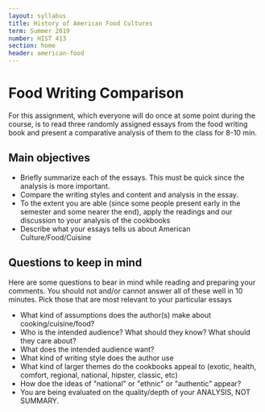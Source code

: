 ```yaml
---
layout: syllabus
title: History of American Food Cultures
term: Summer 2019
number: HIST 413
section: home
header: american-food
---
```

# Food Writing Comparison
For this assignment, which everyone will do once at some point during the course, is to read three randomly assigned essays from the food writing book and present a comparative analysis of them to the class for 8-10 min.

## Main objectives
- Briefly summarize each of the essays. This must be quick since the analysis is more important.
- Compare the writing styles and content and analysis in the essay.
- To the extent you are able (since some people present early in the semester and some nearer the end), apply the readings and our discussion to your analysis of the cookbooks
- Describe what your essays tells us about American Culture/Food/Cuisine

## Questions to keep in mind
Here are some questions to bear in mind while reading and preparing your comments. You should not and/or cannot answer all of these well in 10 minutes. Pick those that are most relevant to your particular essays
  - What kind of assumptions does the author(s) make about cooking/cuisine/food?
  - Who is the intended audience? What should they know? What should they care about?
  - What does the intended audience want?
  - What kind of writing style does the author use
  - What kind of larger themes do the cookbooks appeal to (exotic, health, comfort, regional, national, hipster, classic, etc)
  - How doe the ideas of "national" or "ethnic" or "authentic" appear?
  - You are being evaluated on the quality/depth of your ANALYSIS, NOT SUMMARY.
